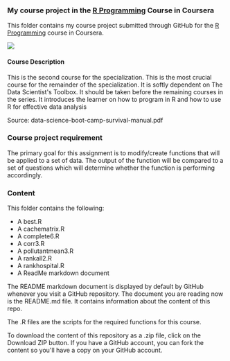 ### My course project in the [R Programming]("https://www.coursera.org/course/rprog") Course in Coursera

This folder contains my course project submitted through GitHub for the [R Programming]("https://www.coursera.org/course/rprog") course in Coursera. 

[<img src="https://coursera-course-photos.s3.amazonaws.com/5e/b4ef8069b511e3ae92c39913bb30e0/Rprogramming.jpg">](https://d3njjcbhbojbot.cloudfront.net/api/utilities/v1/imageproxy/)

#### Course Description

This is the second course for the specialization. This is the most crucial course for the remainder of the
specialization. It is softly dependent on The Data Scientist's Toolbox. It should be taken before the remaining courses in the series. It introduces the learner on how to program in R and how to use R for effective data analysis

Source: data-science-boot-camp-survival-manual.pdf

### Course project requirement

The primary goal for this assignment is to modify/create functions that will be applied to a set of data. The output of the function will be compared to a set of questions which will determine whether the function is performing accordingly.

### Content 

This folder contains the following:

- A best.R
- A cachematrix.R
- A complete6.R
- A corr3.R
- A pollutantmean3.R
- A rankall2.R
- A rankhospital.R
- A ReadMe markdown document

The README markdown document is displayed by default by GitHub whenever you visit a GitHub repository. The document you are reading now is the README.md file. It contains information about the content of this repo.

The .R files are the scripts for the required functions for this course.

To download the content of this repository as a .zip file, click on the Download ZIP button. If you have a GitHub account, you can fork the content so you'll have a copy on your GitHub account.  
